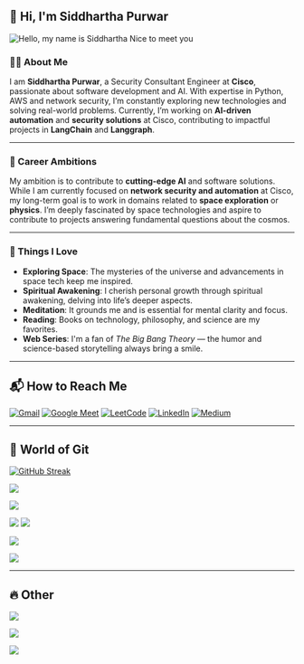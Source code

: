 ## __👋 Hi, I'm Siddhartha Purwar__

![Hello, my name is Siddhartha Nice to meet you](https://github.com/user-attachments/assets/02e510e1-b8b3-4336-95de-edbf6ce522c1)

### 👨‍💻 About Me
I am **Siddhartha Purwar**, a Security Consultant Engineer at **Cisco**, passionate about software development and AI. With expertise in Python, AWS and network security, I’m constantly exploring new technologies and solving real-world problems. Currently, I’m working on **AI-driven automation** and **security solutions** at Cisco, contributing to impactful projects in **LangChain** and **Langgraph**.

---

### 🌟 Career Ambitions
My ambition is to contribute to **cutting-edge AI** and software solutions. While I am currently focused on **network security and automation** at Cisco, my long-term goal is to work in domains related to **space exploration** or **physics**. I’m deeply fascinated by space technologies and aspire to contribute to projects answering fundamental questions about the cosmos.

---

### 💖 Things I Love
- **Exploring Space**: The mysteries of the universe and advancements in space tech keep me inspired.
- **Spiritual Awakening**: I cherish personal growth through spiritual awakening, delving into life’s deeper aspects.
- **Meditation**: It grounds me and is essential for mental clarity and focus.
- **Reading**: Books on technology, philosophy, and science are my favorites.
- **Web Series**: I'm a fan of _The Big Bang Theory_ — the humor and science-based storytelling always bring a smile.

---

## 📬 __How to Reach Me__  
[![Gmail](https://img.shields.io/badge/Gmail-D14836?style=for-the-badge&logo=gmail&logoColor=white)](mailto:siddpurwar@gmail.com)
[![Google Meet](https://img.shields.io/badge/Google%20Meet-00897B?style=for-the-badge&logo=google-meet&logoColor=white)](https://calendly.com/siddp6)
[![LeetCode](https://img.shields.io/badge/LeetCode-000000?style=for-the-badge&logo=LeetCode&logoColor=#d16c06)](https://leetcode.com/siddp6/)
[![LinkedIn](https://img.shields.io/badge/linkedin-%230077B5.svg?style=for-the-badge&logo=linkedin&logoColor=white)](https://www.linkedin.com/in/siddp6/)
[![Medium](https://img.shields.io/badge/Medium-12100E?style=for-the-badge&logo=medium&logoColor=white)](https://siddp6.medium.com/)

---

## __🐙 World of Git__

[![GitHub Streak](https://github-readme-streak-stats.herokuapp.com?user=sidd6p&theme=tokyonight&hide_border=true)](https://git.io/streak-stats)

![](http://github-profile-summary-cards.vercel.app/api/cards/most-commit-language?username=sidd6p&theme=tokyonight)

![](https://github-readme-stats.vercel.app/api?username=sidd6p&theme=tokyonight&show_icons=true&locale=en&layout=compact)

![](https://activity-graph.herokuapp.com/graph?username=sidd6p&theme=black)
![](https://github-profile-summary-cards.vercel.app/api/cards/profile-details?username=sidd6p&theme=tokyonight)

![](http://github-profile-summary-cards.vercel.app/api/cards/productive-time?username=sidd6p&theme=tokyonight&utcOffset=8)

![](https://github-profile-trophy.vercel.app/?username=sidd6p&theme=tokyonight)

---

## __🔥 Other__

![](https://leetcard.jacoblin.cool/siddp6?ext=contest)

![](https://user-images.githubusercontent.com/91800813/236804697-b2f7a463-f1fe-4429-b5fb-4864d9614ccc.png)

![](https://user-images.githubusercontent.com/91800813/236803971-d2f9ba79-b1ed-4e74-aac6-cd0cd031765c.png)
